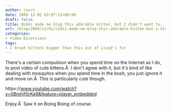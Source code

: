 ```yaml
---
author: court
date: 2009-12-02 03:07:11+00:00
draft: false
title: Nikki made me blog this adorable kitten, but I didn't want to...
url: /blog/2009/12/01/nikki-made-me-blog-this-adorable-kitten-but-i-didnt-want-to/
categories:
- Video Diversions
tags:
- I brush kittens bigger than this out of Lloyd's fur
---
```


There's a certain compulsion when you spend time on the Internet as I do, to post video of cute kittens.Â  I don't agree with it, but it's kind of like dealing with mosquitos when you spend time in the bush, you just ignore it and move on.Â  This is particularly cute though.

httpv://www.youtube.com/watch?v=0Bmhjf0rKe8&feature=player_embedded

Enjoy.Â  Saw it on Boing Boing of course.
